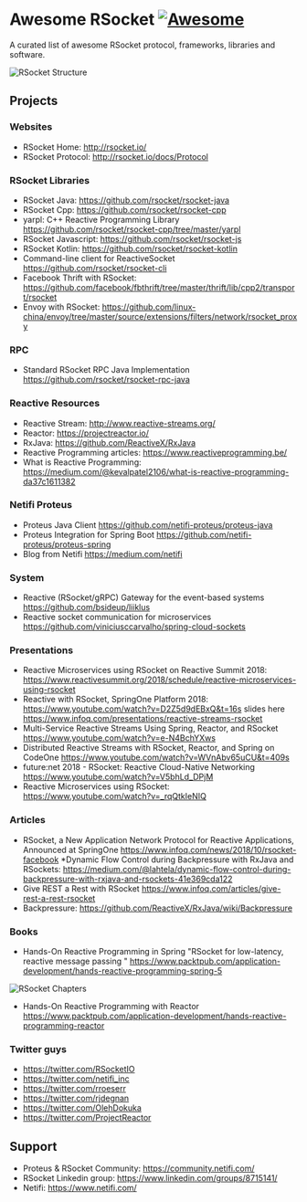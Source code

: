 # Awesome RSocket [![Awesome](https://awesome.re/badge.svg)](https://awesome.re)

A curated list of awesome RSocket protocol, frameworks, libraries and software.

![RSocket Structure](https://github.com/linux-china/awesome-rsocket/raw/master/images/structure.png)


## Projects

### Websites

* RSocket Home: http://rsocket.io/
* RSocket Protocol: http://rsocket.io/docs/Protocol

### RSocket Libraries

* RSocket Java: https://github.com/rsocket/rsocket-java
* RSocket Cpp: https://github.com/rsocket/rsocket-cpp
* yarpl: C++ Reactive Programming Library  https://github.com/rsocket/rsocket-cpp/tree/master/yarpl
* RSocket Javascript: https://github.com/rsocket/rsocket-js
* RSocket Kotlin: https://github.com/rsocket/rsocket-kotlin
* Command-line client for ReactiveSocket https://github.com/rsocket/rsocket-cli
* Facebook Thrift with RSocket: https://github.com/facebook/fbthrift/tree/master/thrift/lib/cpp2/transport/rsocket
* Envoy with RSocket: https://github.com/linux-china/envoy/tree/master/source/extensions/filters/network/rsocket_proxy

### RPC

* Standard RSocket RPC Java Implementation https://github.com/rsocket/rsocket-rpc-java

### Reactive Resources

* Reactive Stream: http://www.reactive-streams.org/
* Reactor: https://projectreactor.io/
* RxJava: https://github.com/ReactiveX/RxJava
* Reactive Programming articles: https://www.reactiveprogramming.be/
* What is Reactive Programming: https://medium.com/@kevalpatel2106/what-is-reactive-programming-da37c1611382

### Netifi Proteus

* Proteus Java Client https://github.com/netifi-proteus/proteus-java 
* Proteus Integration for Spring Boot https://github.com/netifi-proteus/proteus-spring
* Blog from Netifi https://medium.com/netifi

### System

* Reactive (RSocket/gRPC) Gateway for the event-based systems  https://github.com/bsideup/liiklus
* Reactive socket communication for microservices https://github.com/viniciusccarvalho/spring-cloud-sockets

### Presentations

* Reactive Microservices using RSocket on Reactive Summit 2018: https://www.reactivesummit.org/2018/schedule/reactive-microservices-using-rsocket
* Reactive with RSocket, SpringOne Platform 2018: https://www.youtube.com/watch?v=D2Z5d9dEBxQ&t=16s slides here https://www.infoq.com/presentations/reactive-streams-rsocket
* Multi-Service Reactive Streams Using Spring, Reactor, and RSocket https://www.youtube.com/watch?v=e-N4BchYXws
* Distributed Reactive Streams with RSocket, Reactor, and Spring on CodeOne https://www.youtube.com/watch?v=WVnAbv65uCU&t=409s
* future:net 2018 - RSocket: Reactive Cloud-Native Networking https://www.youtube.com/watch?v=V5bhLd_DPjM
* Reactive Microservices using RSocket: https://www.youtube.com/watch?v=_rqQtkIeNIQ

### Articles

* RSocket, a New Application Network Protocol for Reactive Applications, Announced at SpringOne  https://www.infoq.com/news/2018/10/rsocket-facebook
*Dynamic Flow Control during Backpressure with RxJava and RSockets: https://medium.com/@lahtela/dynamic-flow-control-during-backpressure-with-rxjava-and-rsockets-41e369cda122
* Give REST a Rest with RSocket https://www.infoq.com/articles/give-rest-a-rest-rsocket
* Backpressure: https://github.com/ReactiveX/RxJava/wiki/Backpressure

### Books

* Hands-On Reactive Programming in Spring  "RSocket for low-latency, reactive message passing " https://www.packtpub.com/application-development/hands-reactive-programming-spring-5

![RSocket Chapters](https://github.com/linux-china/awesome-rsocket/raw/master/images/rsocket_chapters.png)

* Hands-On Reactive Programming with Reactor https://www.packtpub.com/application-development/hands-reactive-programming-reactor


### Twitter guys

* https://twitter.com/RSocketIO
* https://twitter.com/netifi_inc
* https://twitter.com/rroeserr
* https://twitter.com/rjdegnan
* https://twitter.com/OlehDokuka
* https://twitter.com/ProjectReactor

## Support

* Proteus & RSocket Community: https://community.netifi.com/
* RSocket Linkedin group: https://www.linkedin.com/groups/8715141/
* Netifi: https://www.netifi.com/
